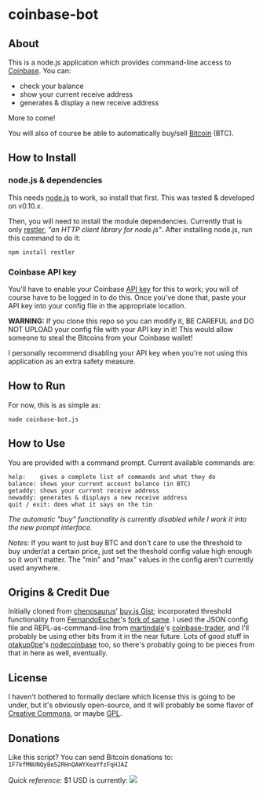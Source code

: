 coinbase-bot
============

## About ##
This is a node.js application which provides command-line access to [Coinbase]. You can:

  - check your balance
  - show your current receive address  
  - generates & display a new receive address

More to come!

You will also of course be able to automatically buy/sell [Bitcoin] (BTC).

## How to Install ##

### node.js & dependencies ###
This needs [node.js] to work, so install that first.  This was tested & developed on v0.10.<i>x</i>.

Then, you will need to install the module dependencies.  Currently that is only [restler], *"an HTTP client library for node.js"*.  After installing node.js, run this command to do it:

	npm install restler

### Coinbase API key ###

You'll have to enable your Coinbase [API key] for this to work; you will of course have to be logged in to do this.  Once you've done that, paste your API key into your config file in the appropriate location.

**WARNING:** If you clone this repo so you can modify it, BE CAREFUL and DO NOT UPLOAD your config file with your API key in it!  This would allow someone to steal the Bitcoins from your Coinbase wallet!  

I personally recommend disabling your API key when you're not using this application as an extra safety measure.

## How to Run ##
For now, this is as simple as:

	node coinbase-bot.js

## How to Use ##
You are provided with a command prompt.  Current available commands are:

	help:    gives a complete list of commands and what they do
	balance: shows your current account balance (in BTC)
	getaddy: shows your current receive address
	newaddy: generates & displays a new receive address
    quit / exit: does what it says on the tin

*The automatic "buy" functionality is currently disabled while I work it into the new prompt interface.*
	
*Notes:* If you want to just buy BTC and don't care to use the threshold to buy under/at a certain price, just set the theshold config value high enough so it won't matter.  The "min" and "max" values in the config aren't currently used anywhere.

## Origins & Credit Due ##
Initially cloned from [chenosaurus]' [buy.js Gist]; incorporated threshold functionality from [FernandoEscher]'s [fork of same].  I used the JSON config file and REPL-as-command-line from [martindale]'s [coinbase-trader], and I'll probably be using other bits from it in the near future.  Lots of good stuff in [otakup0pe]'s [nodecoinbase] too, so there's probably going to be pieces from that in here as well, eventually.

## License ##
I haven't bothered to formally declare which license this is going to be under, but it's obviously open-source, and it will probably be some flavor of [Creative Commons], or maybe [GPL].

## Donations ##
Like this script?  You can send Bitcoin donations to: `1F7kfMNUNQy8e52RHnQAWYXeaYfzFqHJAZ`

*Quick reference:* $1 USD is currently: <img src="http://btcticker.appspot.com/mtgox/1.00usd.png">

[Bitcoin]: http://bitcoin.org/
[Coinbase]: https://coinbase.com/
[node.js]: http://nodejs.org/
[restler]: https://github.com/danwrong/restler
[API key]: https://coinbase.com/account/integrations
[chenosaurus]: https://gist.github.com/chenosaurus
[buy.js Gist]: https://gist.github.com/chenosaurus/5102546
[FernandoEscher]: https://gist.github.com/FernandoEscher
[fork of same]: https://gist.github.com/FernandoEscher/5103601
[martindale]: https://github.com/martindale
[coinbase-trader]: https://github.com/martindale/coinbase-trader
[otakup0pe]: https://github.com/otakup0pe
[nodecoinbase]: https://github.com/otakup0pe/nodecoinbase
[Creative Commons]: http://creativecommons.org/licenses/
[GPL]: http://www.gnu.org/licenses/licenses.html